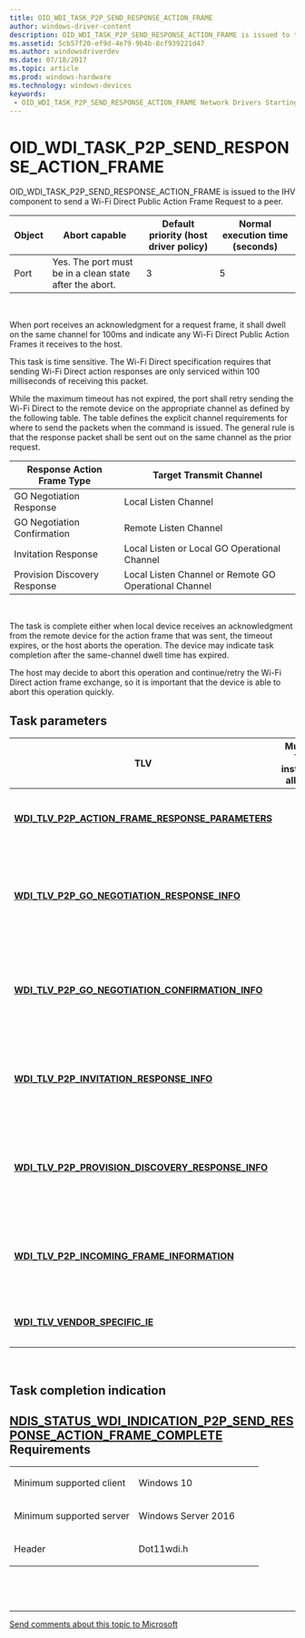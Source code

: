 ```yaml
---
title: OID_WDI_TASK_P2P_SEND_RESPONSE_ACTION_FRAME
author: windows-driver-content
description: OID_WDI_TASK_P2P_SEND_RESPONSE_ACTION_FRAME is issued to the IHV component to send a Wi-Fi Direct Public Action Frame Request to a peer.
ms.assetid: 5cb57f20-ef9d-4e79-9b4b-8cf939221d47
ms.author: windowsdriverdev 
ms.date: 07/18/2017 
ms.topic: article 
ms.prod: windows-hardware 
ms.technology: windows-devices 
keywords:
 - OID_WDI_TASK_P2P_SEND_RESPONSE_ACTION_FRAME Network Drivers Starting with Windows Vista
---
```


# OID\_WDI\_TASK\_P2P\_SEND\_RESPONSE\_ACTION\_FRAME


OID\_WDI\_TASK\_P2P\_SEND\_RESPONSE\_ACTION\_FRAME is issued to the IHV component to send a Wi-Fi Direct Public Action Frame Request to a peer.

| Object | Abort capable                                           | Default priority (host driver policy) | Normal execution time (seconds) |
|--------|---------------------------------------------------------|---------------------------------------|---------------------------------|
| Port   | Yes. The port must be in a clean state after the abort. | 3                                     | 5                               |

 

When port receives an acknowledgment for a request frame, it shall dwell on the same channel for 100ms and indicate any Wi-Fi Direct Public Action Frames it receives to the host.

This task is time sensitive. The Wi-Fi Direct specification requires that sending Wi-Fi Direct action responses are only serviced within 100 milliseconds of receiving this packet.

While the maximum timeout has not expired, the port shall retry sending the Wi-Fi Direct to the remote device on the appropriate channel as defined by the following table. The table defines the explicit channel requirements for where to send the packets when the command is issued. The general rule is that the response packet shall be sent out on the same channel as the prior request.

| Response Action Frame Type   | Target Transmit Channel                               |
|------------------------------|-------------------------------------------------------|
| GO Negotiation Response      | Local Listen Channel                                  |
| GO Negotiation Confirmation  | Remote Listen Channel                                 |
| Invitation Response          | Local Listen or Local GO Operational Channel          |
| Provision Discovery Response | Local Listen Channel or Remote GO Operational Channel |

 

The task is complete either when local device receives an acknowledgment from the remote device for the action frame that was sent, the timeout expires, or the host aborts the operation. The device may indicate task completion after the same-channel dwell time has expired.

The host may decide to abort this operation and continue/retry the Wi-Fi Direct action frame exchange, so it is important that the device is able to abort this operation quickly.

## Task parameters


| TLV                                                                                                               | Multiple TLV instances allowed | Optional | Description                                                                                                                                    |
|-------------------------------------------------------------------------------------------------------------------|--------------------------------|----------|------------------------------------------------------------------------------------------------------------------------------------------------|
| [**WDI\_TLV\_P2P\_ACTION\_FRAME\_RESPONSE\_PARAMETERS**](https://msdn.microsoft.com/library/windows/hardware/dn897859)   |                                |          | Parameters such as action frame type, device address of target peer adapter, and dialog token.                                                 |
| [**WDI\_TLV\_P2P\_GO\_NEGOTIATION\_RESPONSE\_INFO**](https://msdn.microsoft.com/library/windows/hardware/dn897942)           |                                | X        | GO Negotiation Response Parameters. The port shall only examine this structure if wfdRequestFrameType is a GO Negotiation Response.            |
| [**WDI\_TLV\_P2P\_GO\_NEGOTIATION\_CONFIRMATION\_INFO**](https://msdn.microsoft.com/library/windows/hardware/dn897880)   |                                | X        | GO Negotiation Confirmation Parameters. The port shall only examine this structure if wfdRequestFrameType is a GO Negotiation Confirmation.    |
| [**WDI\_TLV\_P2P\_INVITATION\_RESPONSE\_INFO**](https://msdn.microsoft.com/library/windows/hardware/dn897968)                    |                                | X        | Invitation Response Parameters. The port shall only examine this structure if wfdRequestFrameType is an Invitation Response.                   |
| [**WDI\_TLV\_P2P\_PROVISION\_DISCOVERY\_RESPONSE\_INFO**](https://msdn.microsoft.com/library/windows/hardware/dn897983) |                                | X        | Provision Discovery Response Parameters. The port shall only examine this structure if wfdRequestFrameType is an Provision Discovery Response. |
| [**WDI\_TLV\_P2P\_INCOMING\_FRAME\_INFORMATION**](https://msdn.microsoft.com/library/windows/hardware/dn897957)                |                                |          | Information that was indicated from the previously received P2P Action Frame. The received indication is provided back to the port.            |
| [**WDI\_TLV\_VENDOR\_SPECIFIC\_IE**](https://msdn.microsoft.com/library/windows/hardware/dn898076)                                         |                                | X        | One or more IEs that must be included in the frame sent by the port.                                                                           |

 

## Task completion indication


[NDIS\_STATUS\_WDI\_INDICATION\_P2P\_SEND\_RESPONSE\_ACTION\_FRAME\_COMPLETE](ndis-status-wdi-indication-p2p-send-response-action-frame-complete.md)
Requirements
------------

<table>
<colgroup>
<col width="50%" />
<col width="50%" />
</colgroup>
<tbody>
<tr class="odd">
<td><p>Minimum supported client</p></td>
<td><p>Windows 10</p></td>
</tr>
<tr class="even">
<td><p>Minimum supported server</p></td>
<td><p>Windows Server 2016</p></td>
</tr>
<tr class="odd">
<td><p>Header</p></td>
<td>Dot11wdi.h</td>
</tr>
</tbody>
</table>

 

 


--------------------
[Send comments about this topic to Microsoft](mailto:wsddocfb@microsoft.com?subject=Documentation%20feedback%20%5Bnetvista\netvista%5D:%20OID_WDI_TASK_P2P_SEND_RESPONSE_ACTION_FRAME%20%20RELEASE:%20%286/30/2017%29&body=%0A%0APRIVACY%20STATEMENT%0A%0AWe%20use%20your%20feedback%20to%20improve%20the%20documentation.%20We%20don't%20use%20your%20email%20address%20for%20any%20other%20purpose,%20and%20we'll%20remove%20your%20email%20address%20from%20our%20system%20after%20the%20issue%20that%20you're%20reporting%20is%20fixed.%20While%20we're%20working%20to%20fix%20this%20issue,%20we%20might%20send%20you%20an%20email%20message%20to%20ask%20for%20more%20info.%20Later,%20we%20might%20also%20send%20you%20an%20email%20message%20to%20let%20you%20know%20that%20we've%20addressed%20your%20feedback.%0A%0AFor%20more%20info%20about%20Microsoft's%20privacy%20policy,%20see%20http://privacy.microsoft.com/default.aspx. "Send comments about this topic to Microsoft")



